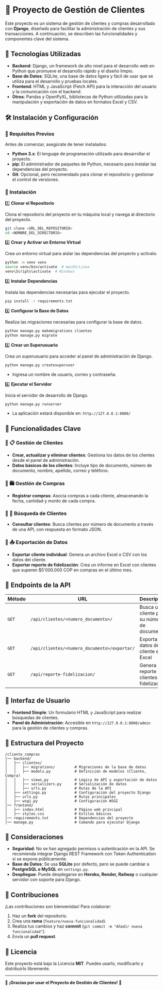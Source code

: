 # 📌 Proyecto de Gestión de Clientes

Este proyecto es un sistema de gestión de clientes y compras desarrollado con **Django**, diseñado para facilitar la administración de clientes y sus transacciones. A continuación, se describen las funcionalidades y componentes clave del sistema.

## 🚀 Tecnologías Utilizadas

- **Backend**: Django, un framework de alto nivel para el desarrollo web en Python que promueve el desarrollo rápido y el diseño limpio.
- **Base de Datos**: SQLite, una base de datos ligera y fácil de usar que se utiliza para el desarrollo y pruebas locales.
- **Frontend**: HTML y JavaScript (Fetch API) para la interacción del usuario y la comunicación con el backend.
- **Otros**: Pandas y OpenPyXL, bibliotecas de Python utilizadas para la manipulación y exportación de datos en formatos Excel y CSV.

## 🛠 Instalación y Configuración

### 🔹 Requisitos Previos

Antes de comenzar, asegúrate de tener instalados:

- **Python 3.x**: El lenguaje de programación utilizado para desarrollar el proyecto.
- **pip**: El administrador de paquetes de Python, necesario para instalar las dependencias del proyecto.
- **Git**: Opcional, pero recomendado para clonar el repositorio y gestionar el control de versiones.

### 🔹 Instalación

1️⃣ **Clonar el Repositorio**

Clona el repositorio del proyecto en tu máquina local y navega al directorio del proyecto.

```bash
git clone <URL_DEL_REPOSITORIO>
cd <NOMBRE_DEL_DIRECTORIO>
```

2️⃣ **Crear y Activar un Entorno Virtual**

Crea un entorno virtual para aislar las dependencias del proyecto y actívalo.

```bash
python -m venv venv
source venv/bin/activate  # macOS/Linux
venv\Scripts\activate  # Windows
```

3️⃣ **Instalar Dependencias**

Instala las dependencias necesarias para ejecutar el proyecto.

```bash
pip install -r requirements.txt
```

4️⃣ **Configurar la Base de Datos**

Realiza las migraciones necesarias para configurar la base de datos.

```bash
python manage.py makemigrations clientes
python manage.py migrate
```

5️⃣ **Crear un Superusuario**

Crea un superusuario para acceder al panel de administración de Django.

```bash
python manage.py createsuperuser
```

- Ingresa un nombre de usuario, correo y contraseña.

6️⃣ **Ejecutar el Servidor**

Inicia el servidor de desarrollo de Django.

```bash
python manage.py runserver
```

- La aplicación estará disponible en: `http://127.0.0.1:8000/`

## 🎯 Funcionalidades Clave

### 🔹 📋 **Gestión de Clientes**

- **Crear, actualizar y eliminar clientes**: Gestiona los datos de los clientes desde el panel de administración.
- **Datos básicos de los clientes**: Incluye tipo de documento, número de documento, nombre, apellido, correo y teléfono.

### 🔹 🛍 **Gestión de Compras**

- **Registrar compras**: Asocia compras a cada cliente, almacenando la fecha, cantidad y monto de cada compra.

### 🔹 🔎 **Búsqueda de Clientes**

- **Consultar clientes**: Busca clientes por número de documento a través de una API, con respuesta en formato JSON.

### 🔹 📤 **Exportación de Datos**

- **Exportar cliente individual**: Genera un archivo Excel o CSV con los datos del cliente.
- **Exportar reporte de fidelización**: Crea un informe en Excel con clientes que superen $5'000.000 COP en compras en el último mes.

## 🔗 Endpoints de la API

| Método | URL                                          | Descripción                                 |
| ------ | -------------------------------------------- | ------------------------------------------- |
| `GET`  | `/api/clientes/<numero_documento>/`          | Busca un cliente por su número de documento |
| `GET`  | `/api/clientes/<numero_documento>/exportar/` | Exporta los datos del cliente en Excel      |
| `GET`  | `/api/reporte-fidelizacion/`                 | Genera un reporte de clientes fidelizados   |

## 🎨 Interfaz de Usuario

- **Frontend Simple**: Un formulario HTML y JavaScript para realizar búsquedas de clientes.
- **Panel de Administración**: Accesible en `http://127.0.0.1:8000/admin` para la gestión de clientes y compras.

## 📂 Estructura del Proyecto

```
/cliente_compras
│── backend/
│   ├── clientes/
│   │   ├── migrations/         # Migraciones de la base de datos
│   │   ├── models.py           # Definición de modelos (Cliente, Compra)
│   │   ├── views.py            # Lógica de API y exportación de datos
│   │   ├── serializers.py      # Serialización de datos
│   │   ├── urls.py             # Rutas de la API
│   ├── settings.py             # Configuración del proyecto Django
│   ├── urls.py                 # Rutas principales
│   ├── wsgi.py                 # Configuración WSGI
│── frontend/
│   ├── index.html              # Página web principal
│   ├── styles.css              # Estilos básicos
│── requirements.txt            # Dependencias del proyecto
│── manage.py                   # Comando para ejecutar Django
```

## 📌 Consideraciones

- **Seguridad**: No se han agregado permisos o autenticación en la API. Se recomienda integrar Django REST Framework con Token Authentication si se expone públicamente.
- **Base de Datos**: Se usa **SQLite** por defecto, pero se puede cambiar a **PostgreSQL o MySQL** en `settings.py`.
- **Despliegue**: Puede desplegarse en **Heroku, Render, Railway** o cualquier servidor con soporte para Django.

## 🤝 Contribuciones

¡Las contribuciones son bienvenidas! Para colaborar:

1. Haz un **fork** del repositorio.
2. Crea una **rama** (`feature/nueva-funcionalidad`).
3. Realiza tus cambios y haz **commit** (`git commit -m "Añadir nueva funcionalidad"`).
4. Envía un **pull request**.

## 📜 Licencia

Este proyecto está bajo la Licencia **MIT**. Puedes usarlo, modificarlo y distribuirlo libremente.

---

🚀 **¡Gracias por usar el Proyecto de Gestión de Clientes!** 🎯
